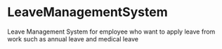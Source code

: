 # LeaveManagementSystem
Leave Management System for employee who want to apply leave from work such as annual leave and medical leave
